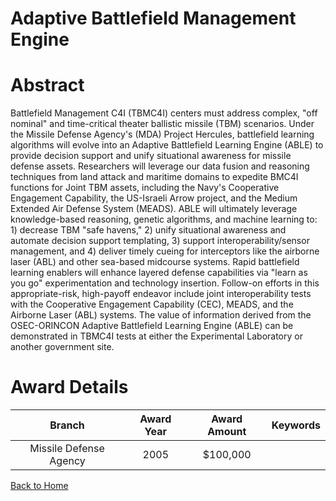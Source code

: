 
Adaptive Battlefield Management Engine
======================================

# Abstract


Battlefield Management C4I (TBMC4I) centers must address complex, "off nominal" and time-critical theater ballistic missile (TBM) scenarios.  Under the Missile Defense Agency's (MDA) Project Hercules, battlefield learning algorithms will evolve into an Adaptive Battlefield Learning Engine (ABLE) to provide decision support and unify situational awareness for missile defense assets.  Researchers will leverage our data fusion and reasoning techniques from land attack and maritime domains to expedite BMC4I functions for Joint TBM assets, including the Navy's Cooperative Engagement Capability, the US-Israeli Arrow project, and the Medium Extended Air Defense System (MEADS).   ABLE will ultimately leverage knowledge-based reasoning, genetic algorithms, and machine learning to: 1) decrease TBM "safe havens," 2) unify situational awareness and automate decision support templating, 3) support interoperability/sensor management, and 4) deliver timely cueing for interceptors like the airborne laser (ABL) and other sea-based midcourse systems.  Rapid battlefield learning enablers will enhance layered defense capabilities via "learn as you go" experimentation and technology insertion. Follow-on efforts in this appropriate-risk, high-payoff endeavor include joint interoperability tests with the Cooperative Engagement Capability (CEC), MEADS, and the Airborne Laser (ABL) systems.  The value of information derived from the OSEC-ORINCON Adaptive Battlefield Learning Engine (ABLE) can be demonstrated in TBMC4I tests at either the Experimental Laboratory or another government site.  

# Award Details

|Branch|Award Year|Award Amount|Keywords|
| :---: | :---: | :---: | :---: |
|Missile Defense Agency|2005|$100,000||
  
  


[Back to Home](https://github.com/chrischow/dod_sbir_awards/Reports/JT/#66)
